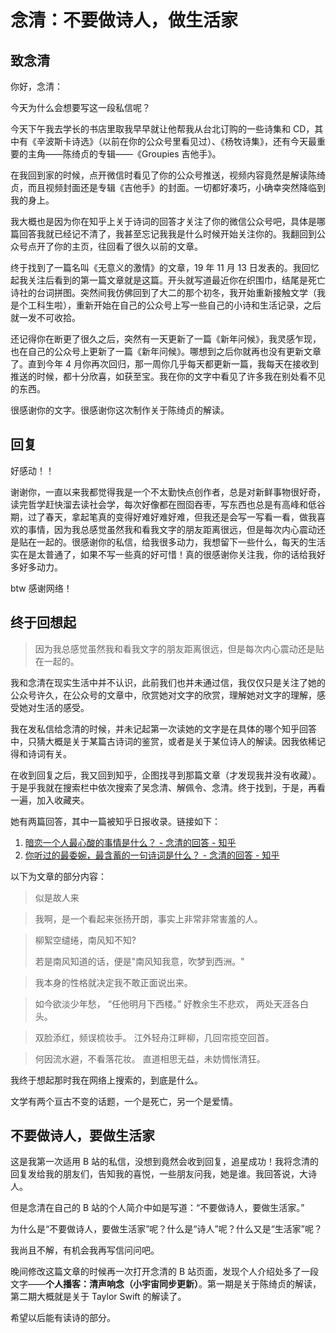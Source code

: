 # 念清：不要做诗人，做生活家

## 致念清

你好，念清：

今天为什么会想要写这一段私信呢？

今天下午我去学长的书店里取我早早就让他帮我从台北订购的一些诗集和 CD，其中有《辛波斯卡诗选》（以前在你的公众号里看见过）、《杨牧诗集》，还有今天最重要的主角——陈绮贞的专辑——《Groupies 吉他手》。

在我回到家的时候，点开微信时看见了你的公众号推送，视频内容竟然是解读陈绮贞，而且视频封面还是专辑《吉他手》的封面。一切都好凑巧，小确幸突然降临到我的身上。

我大概也是因为你在知乎上关于诗词的回答才关注了你的微信公众号吧，具体是哪篇回答我就已经记不清了，我甚至忘记我我是什么时候开始关注你的。我翻回到公众号点开了你的主页，往回看了很久以前的文章。

终于找到了一篇名叫《无意义的激情》的文章，19 年 11 月 13 日发表的。我回忆起我关注后看到的第一篇文章就是这篇。开头就写道最近你在织围巾，结尾是死亡诗社的台词拼图。突然间我仿佛回到了大二的那个初冬，我开始重新接触文学（我是个工科生啦），重新开始在自己的公众号上写一些自己的小诗和生活记录，之后就一发不可收拾。

还记得你在断更了很久之后，突然有一天更新了一篇《新年问候》，我灵感乍现，也在自己的公众号上更新了一篇《新年问候》。哪想到之后你就再也没有更新文章了。直到今年 4 月你再次回归，那一周你几乎每天都更新一篇，我每天在接收到推送的时候，都十分欣喜，如获至宝。我在你的文字中看见了许多我在别处看不见的东西。

很感谢你的文字。很感谢你这次制作关于陈绮贞的解读。

## 回复

好感动！！

谢谢你，一直以来我都觉得我是一个不太勤快点创作者，总是对新鲜事物很好奇，读完哲学赶快溜去读社会学，每次好像都在囫囵吞枣，写东西也总是有高峰和低谷期，过了春天，拿起笔真的变得好难好难好难，但我还是会写一写看一看，做我喜欢的事情，因为我总感觉虽然我和看我文字的朋友距离很远，但是每次内心震动还是贴在一起的。很感谢你的私信，给我很多动力，我想留下一些什么，每天的生活实在是太普通了，如果不写一些真的好可惜！真的很感谢你关注我，你的话给我好多好多动力。

btw 感谢网络！

## 终于回想起

> 因为我总感觉虽然我和看我文字的朋友距离很远，但是每次内心震动还是贴在一起的。

我和念清在现实生活中并不认识，此前我们也并未通过信，我仅仅只是关注了她的公众号许久，在公众号的文章中，欣赏她对文字的欣赏，理解她对文字的理解，感受她对生活的感受。

我在发私信给念清的时候，并未记起第一次读她的文字是在具体的哪个知乎回答中，只猜大概是关于某篇古诗词的鉴赏，或者是关于某位诗人的解读。因我依稀记得和诗词有关。

在收到回复之后，我又回到知乎，企图找寻到那篇文章（才发现我并没有收藏）。于是乎我就在搜索栏中依次搜索了吴念清、解佩令、念清。终于找到，于是，再看一遍，加入收藏夹。

她有两篇回答，其中一篇被知乎日报收录。链接如下：

1. [暗恋一个人最心酸的事情是什么？ - 念清的回答 - 知乎](https://www.zhihu.com/question/24461808/answer/380462409)
2. [你听过的最委婉，最含蓄的一句诗词是什么？ - 念清的回答 - 知乎](https://www.zhihu.com/question/51829486/answer/320266118)

以下为文章的部分内容：

> 似是故人来

> 我啊，是一个看起来张扬开朗，事实上非常非常害羞的人。

> 柳絮空缱绻，南风知不知?
>
> 若是南风知道的话，便是"南风知我意，吹梦到西洲。"

> 我本身的性格就决定我不敢正面说出来。

> 如今欲淡少年愁，
> “任他明月下西楼。”
> 好教余生不悲欢，
> 两处天涯各白头。

> 双脸添红，频误梳妆手。
> 江外轻舟江畔柳，几回帘揽空回首。

> 何因流水避，不看落花妆。
> 直道相思无益，未妨惆怅清狂。

我终于想起那时我在网络上搜索的，到底是什么。

文学有两个亘古不变的话题，一个是死亡，另一个是爱情。

## 不要做诗人，要做生活家

这是我第一次适用 B 站的私信，没想到竟然会收到回复，追星成功！我将念清的回复发给我的朋友们，告知我的喜悦，一些朋友问我，她是谁。我回答说，大诗人。

但是念清在自己的 B 站的个人简介中如是写道：“不要做诗人，要做生活家。”

为什么是“不要做诗人，要做生活家”呢？什么是“诗人”呢？什么又是“生活家”呢？

我尚且不解，有机会我再写信问问吧。

晚间修改这篇文章的时候再一次打开念清的 B 站页面，发现个人介绍处多了一段文字——**个人播客：清声响念（小宇宙同步更新）**。第一期是关于陈绮贞的解读，第二期大概就是关于 Taylor Swift 的解读了。

希望以后能有读诗的部分。

